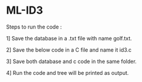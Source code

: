 # ML-ID3

Steps to run the code :

1] Save the database in a .txt file with name golf.txt.

2] Save the below code in a C file and name it id3.c

3] Save both database and c code in the same folder.

4] Run the code and tree will be printed as output.
